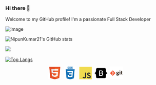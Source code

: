 ### Hi there 👋
Welcome to my GitHub profile! I'm a passionate Full Stack Developer

![image](https://github.com/NipunKumar21/NipunKumar21/assets/91518221/f2438b08-e6ce-401d-b3ce-49d61af55e9f)



<!--
**NipunKumar21/NipunKumar21** is a ✨ _special_ ✨ repository because its `README.md` (this file) appears on your GitHub profile.


Here are some ideas to get you started:

- 🔭 I’m currently working on ...
- 🌱 I’m currently learning ...
- 👯 I’m looking to collaborate on ...
- 🤔 I’m looking for help with ...
- 💬 Ask me about ...
- 📫 How to reach me: ...
- 😄 Pronouns: ...
- ⚡ Fun fact: ...
-->


![NipunKumar21's GitHub stats](https://github-readme-stats.vercel.app/api?username=NipunKumar21&show_icons=true&theme=radical)


 

![](https://komarev.com/ghpvc/?username=NipunKumar21&color=blueviolet)




[![Top Langs](https://github-readme-stats.vercel.app/api/top-langs/?username=NipunKumar21&layout=compact&theme=vision-friendly-dark)](https://github.com/NipunKumar21/github-readme-stats)




<div align="center">
 <img src="https://github.com/devicons/devicon/blob/master/icons/html5/html5-original.svg" title="HTML5" alt="HTML" width="40" height="40"/>&nbsp;
 <img src="https://github.com/devicons/devicon/blob/master/icons/css3/css3-plain-wordmark.svg"  title="CSS3" alt="CSS" width="40" height="40"/>&nbsp;
 <img src="https://github.com/devicons/devicon/blob/master/icons/javascript/javascript-original.svg" title="JavaScript" alt="JavaScript" width="40" height="40"/>&nbsp;
 <img src="https://github.com/devicons/devicon/blob/master/icons/bootstrap/bootstrap-plain.svg" title="Bootstrap" alt="Bootstrap" width="40" height="40"/>&nbsp;
 <img src="https://github.com/devicons/devicon/blob/master/icons/git/git-original-wordmark.svg" title="Git" **alt="Git" width="40" height="40"/>&nbsp;
</div>

<div>  
<a href="https://twitter.com/NipunKumar31343"
</div>
